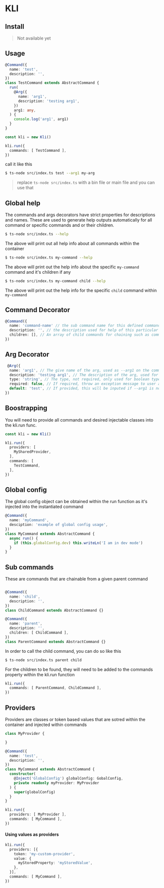 # KLI

## Install

> Not available yet
## Usage

```ts
@Command({
  name: 'test',
  description: '',
})
class TestCommand extends AbstractCommand {
  run(
    @Arg({
      name: 'arg1',
      description: 'testing arg1',
    })
    arg1: any,
  ) {
    console.log('arg1', arg1)
  }
}

const kli = new Kli()

kli.run({
  commands: [ TestCommand ],
})

```

call it like this

```bash
$ ts-node src/index.ts test --arg1 my-arg
```
> replace `ts-node src/index.ts` with a bin file or main file and you can use that

## Global help 

The commands and args decorators have strict properties for descriptions and names. These are used to generate help outputs automatically for all command or specific commands and or their children.

```bash
$ ts-node src/index.ts --help
```
The above will print out all help info about all commands within the container

```bash
$ ts-node src/index.ts my-command --help
```
The above will print out the help info about the specific `my-command` command and it's children if any

```bash
$ ts-node src/index.ts my-command child --help
```
The above will print out the help info for the specific `child` command within `my-command`

## Command Decorator

```ts
@Command({
  name: 'command-name' // the sub command name for this defined command
  description: '', // the description used for help of this particular command
  children: [], // An array of child commands for chaining such as command-name sub-command, sub-command's class with be defined here
})
```

## Arg Decorator
```ts
 @Arg({
  name: 'arg1', // The give name of the arg, used as --arg1 on the command line
  description: 'testing arg1', // The description of the arg, used for help output of this particular command
  type: 'string', // The type, not required, only used for boolean types
  required: false, // If required, throw an exception message to user and prevent calling
  default: 'test', // If provided, this will be inputed if --arg1 is not provided
})
```

## Boostrapping

You will need to provide all commands and desired injectable classes into the kli.run func.

```ts
const kli = new Kli()

kli.run({
  providers: [
    MySharedProvider,
  ],
  commands: [
    TestCommand,
  ],
})
```

## Global config

The global config object can be obtained within the run function as it's injected into the instantiated command

```ts
@Command({
  name: 'myCommand',
  desciption: 'example of global config usage',
})
class MyCommand extends AbstractCommand {
  async run() {
    if (this.globalConfig.dev) this.writeLn('I am in dev mode')
  }
}
```

## Sub commands

These are commands that are chainable from a given parent command

```ts

@Command({
  name: 'child',
  description: '',
})
class ChildCommand extends AbstractCommand {}

@Command({
  name: 'parent',
  description: '',
  children: [ ChildCommand ],
})
class ParentCommand extends AbstractCommand {}

```
In order to call the child command, you can do so like this 

```bash
$ ts-node src/index.ts parent child
```

For the children to be found, they will need to be added to the commands property within the kli.run function

```ts
kli.run({
  commands: [ ParentCommand, ChildCommand ],
})
```

## Providers 

Providers are classes or token based values that are sotred within the container and injected within commands

```ts
class MyProvider {

}

@Command({
  name: 'test',
  description: '',
})
class MyCommand extends AbstractCommand {
  constructor(
    @Inject('GlobalConfig') globalConfig: GobalConfig,
    private readonly myProvider: MyProvider
  ) {
    super(globalConfig)
  }
}

kli.run({
  providers: [ MyProvider ],
  commands: [ MyCommand ],
})

```

#### Using values as providers

```ts
kli.run({
  providers: [{
    token: 'my-custom-provider',
    value: {
      myStoredProperty: 'myStoredValue',
    },
  }],
  commands: [ MyCommand ],
})
```